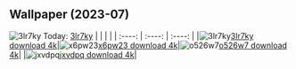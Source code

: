 ## Wallpaper (2023-07)
![3lr7ky](https://w.wallhaven.cc/full/3l/wallhaven-3lr7ky.png) Today: [3lr7ky](https://th.wallhaven.cc/small/3l/3lr7ky.jpg)
|      |      |      |
| :----: | :----: | :----: |
|![3lr7ky](https://th.wallhaven.cc/small/3l/3lr7ky.jpg)[3lr7ky download 4k](https://wallhaven.cc/w/3lr7ky)|![x6pw23](https://th.wallhaven.cc/small/x6/x6pw23.jpg)[x6pw23 download 4k](https://wallhaven.cc/w/x6pw23)|![o526w7](https://th.wallhaven.cc/small/o5/o526w7.jpg)[o526w7 download 4k](https://wallhaven.cc/w/o526w7)|
|![jxvdpq](https://th.wallhaven.cc/small/jx/jxvdpq.jpg)[jxvdpq download 4k](https://wallhaven.cc/w/jxvdpq)|